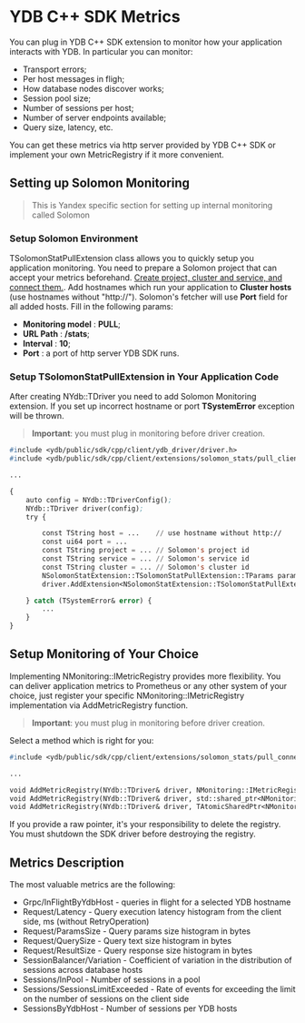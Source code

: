 # YDB C++ SDK Metrics 

You can plug in YDB C++ SDK extension to monitor how your application interacts with YDB. In particular you can monitor: 
- Transport errors; 
- Per host messages in fligh; 
- How database nodes discover works; 
- Session pool size; 
- Number of sessions per host; 
- Number of server endpoints available; 
- Query size, latency, etc. 

You can get these metrics via http server provided by YDB C++ SDK or implement your own MetricRegistry if it more convenient. 

## Setting up Solomon Monitoring 

> This is Yandex specific section for setting up internal monitoring called Solomon 

### Setup Solomon Environment 
TSolomonStatPullExtension class allows you to quickly setup you application monitoring. You need to prepare a Solomon project that can accept your metrics beforehand. 
[Create project, cluster and service, and connect them.](https://wiki.yandex-team.ru/solomon/howtostart/). 
Add hostnames which run your application to **Cluster hosts** (use hostnames without "http://"). Solomon's fetcher will use **Port** field for all added hosts. 
Fill in the following params: 
- **Monitoring model** : **PULL**;
- **URL Path** : **/stats**;
- **Interval** : **10**;
- **Port** : a port of http server YDB SDK runs. 

### Setup TSolomonStatPullExtension in Your Application Code 

After creating NYdb::TDriver you need to add Solomon Monitoring extension. If you set up incorrect hostname or port **TSystemError** exception will be thrown. 

> **Important**: you must plug in monitoring before driver creation. 

```cl
#include <ydb/public/sdk/cpp/client/ydb_driver/driver.h> 
#include <ydb/public/sdk/cpp/client/extensions/solomon_stats/pull_client.h> 

...

{
    auto config = NYdb::TDriverConfig();
    NYdb::TDriver driver(config);
    try {

        const TString host = ...    // use hostname without http:// 
        const ui64 port = ...
        const TString project = ... // Solomon's project id 
        const TString service = ... // Solomon's service id 
        const TString cluster = ... // Solomon's cluster id 
        NSolomonStatExtension::TSolomonStatPullExtension::TParams params(host, port, project, service, cluster);
        driver.AddExtension<NSolomonStatExtension::TSolomonStatPullExtension>(params);

    } catch (TSystemError& error) {
        ...
    }
}

```

## Setup Monitoring of Your Choice 

Implementing NMonitoring::IMetricRegistry provides more flexibility. You can deliver application metrics to Prometheus or any other system of your choice, just register your specific NMonitoring::IMetricRegistry implementation via AddMetricRegistry function. 

> **Important**: you must plug in monitoring before driver creation. 

Select a method which is right for you: 
```cl
#include <ydb/public/sdk/cpp/client/extensions/solomon_stats/pull_connector.h> 

...

void AddMetricRegistry(NYdb::TDriver& driver, NMonitoring::IMetricRegistry* ptr);
void AddMetricRegistry(NYdb::TDriver& driver, std::shared_ptr<NMonitoring::IMetricRegistry> ptr);
void AddMetricRegistry(NYdb::TDriver& driver, TAtomicSharedPtr<NMonitoring::IMetricRegistry> ptr);
```

If you provide a raw pointer, it's your responsibility to delete the registry. You must shutdown the SDK driver before destroying the registry. 

## Metrics Description 

The most valuable metrics are the following: 

- Grpc/InFlightByYdbHost - queries in flight for a selected YDB hostname 
- Request/Latency - Query execution latency histogram from the client side, ms (without RetryOperation) 
- Request/ParamsSize - Query params size histogram in bytes 
- Request/QuerySize - Query text size histogram in bytes 
- Request/ResultSize - Query response size histogram in bytes 
- SessionBalancer/Variation - Coefficient of variation in the distribution of sessions across database hosts 
- Sessions/InPool - Number of sessions in a pool 
- Sessions/SessionsLimitExceeded - Rate of events for exceeding the limit on the number of sessions on the client side 
- SessionsByYdbHost - Number of sessions per YDB hosts 

